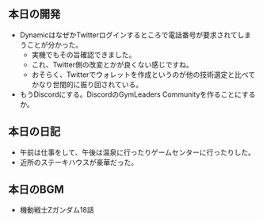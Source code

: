 ## 本日の開発
- DynamicはなぜかTwitterログインするところで電話番号が要求されてしまうことが分かった。
  - 実機でもその旨確認できました。
  - これ、Twitter側の改変とかが良くない感じですね。
  - おそらく、Twitterでウォレットを作成というのが他の技術選定と比べてかなり世間的に振り回されている。
- もうDiscordにする。DiscordのGymLeaders Communityを作ることにするか。

## 本日の日記
- 午前は仕事をして、午後は温泉に行ったりゲームセンターに行ったりした。
- 近所のステーキハウスが豪華だった。


## 本日のBGM
- 機動戦士Zガンダム18話